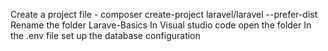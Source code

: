 Create a project file - composer create-project laravel/laravel --prefer-dist
Rename the folder Larave-Basics
In Visual studio code open the folder
In the .env file set up the database configuration
